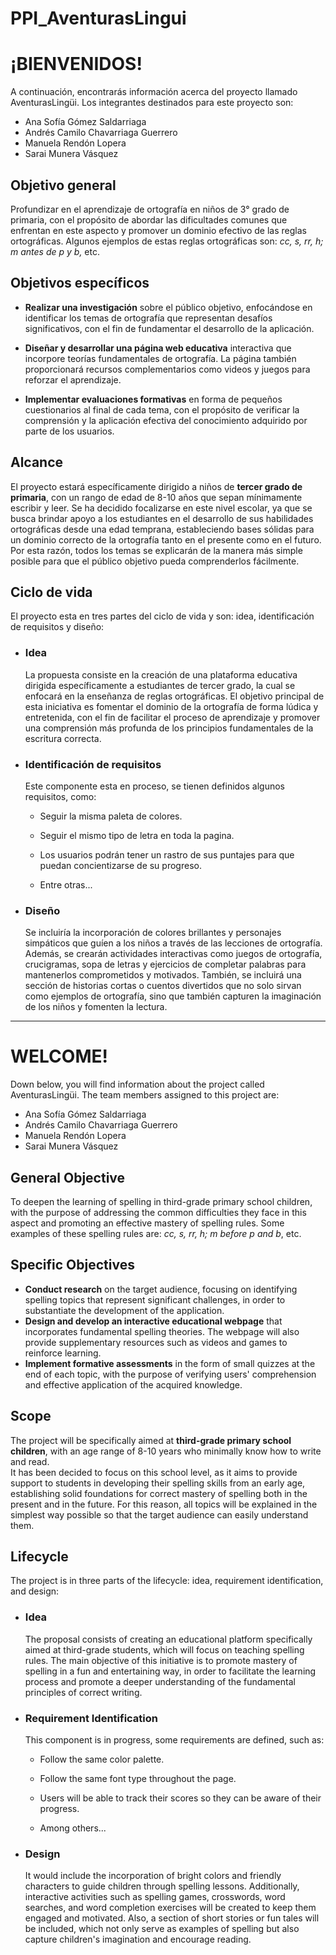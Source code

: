 # PPI_AventurasLingui

# ¡BIENVENIDOS!
A continuación, encontrarás información acerca del proyecto llamado AventurasLingüi. Los integrantes destinados para este proyecto son:
- Ana Sofía Gómez Saldarriaga
- Andrés Camilo Chavarriaga Guerrero
- Manuela Rendón Lopera
- Sarai Munera Vásquez

## Objetivo general  
Profundizar en el aprendizaje de ortografía en niños de 3° grado de primaria, con el propósito de abordar las dificultades comunes que enfrentan en este aspecto y promover un dominio efectivo de las reglas ortográficas. Algunos ejemplos de estas reglas ortográficas son: *cc, s, rr, h; m antes de p y b,* etc.

## Objetivos específicos  

-   **Realizar una investigación** sobre el público objetivo, enfocándose en identificar los temas de ortografía que representan desafíos significativos, con el fin de fundamentar el desarrollo de la aplicación.  
    

  

-   **Diseñar y desarrollar una página web educativa** interactiva que incorpore teorías fundamentales de ortografía. La página también proporcionará recursos complementarios como videos y juegos para reforzar el aprendizaje.  
    

  

-   **Implementar evaluaciones formativas** en forma de pequeños cuestionarios al final de cada tema, con el propósito de verificar la comprensión y la aplicación efectiva del conocimiento adquirido por parte de los usuarios.
## Alcance

El proyecto estará específicamente dirigido a niños de **tercer grado de primaria**, con un rango de edad de 8-10 años que sepan mínimamente escribir y leer.
Se ha decidido focalizarse en este nivel escolar, ya que se busca brindar apoyo a los estudiantes en el desarrollo de sus habilidades ortográficas desde una edad temprana, estableciendo bases sólidas para un dominio correcto de la ortografía tanto en el presente como en el futuro. Por esta razón, todos los temas se explicarán de la manera más simple posible para que el público objetivo pueda comprenderlos fácilmente.

## Ciclo de vida 
El proyecto esta en tres partes del ciclo de vida y son: idea, identificación de requisitos y diseño:
- ### Idea  
	La propuesta consiste en la creación de una plataforma educativa dirigida específicamente a estudiantes de tercer grado, la cual se enfocará en la enseñanza de reglas ortográficas. El objetivo principal de esta iniciativa es fomentar el dominio de la ortografía de forma lúdica y entretenida, con el fin de facilitar el proceso de aprendizaje y promover una comprensión más profunda de los principios fundamentales de la escritura correcta.  
  
- ### Identificación de requisitos  
	Este componente esta en proceso, se tienen definidos algunos requisitos, como:  
  

	-   Seguir la misma paleta de colores.  
    
	-   Seguir el mismo tipo de letra en toda la pagina.  
    
	-  Los usuarios podrán tener un rastro de sus puntajes para que puedan concientizarse de su progreso.  
    
	-   Entre otras...

- ### Diseño  
	Se incluiría la incorporación de colores brillantes y personajes simpáticos que guíen a los niños a través de las lecciones de ortografía. Además, se crearán actividades interactivas como juegos de ortografía, crucigramas, sopa de letras y ejercicios de completar palabras para mantenerlos comprometidos y motivados. También, se incluirá una sección de historias cortas o cuentos divertidos que no solo sirvan como ejemplos de ortografía, sino que también capturen la imaginación de los niños y fomenten la lectura.
	
---
# WELCOME!  
Down below, you will find information about the project called AventurasLingüi. The team members assigned to this project are:  
- Ana Sofía Gómez Saldarriaga  
- Andrés Camilo Chavarriaga Guerrero  
- Manuela Rendón Lopera  
- Sarai Munera Vásquez  
## General Objective  
To deepen the learning of spelling in third-grade primary school children, with the purpose of addressing the common difficulties they face in this aspect and promoting an effective mastery of spelling rules. Some examples of these spelling rules are: *cc, s, rr, h; m before p and b*, etc.  
## Specific Objectives  
- **Conduct research** on the target audience, focusing on identifying spelling topics that represent significant challenges, in order to substantiate the development of the application.  
- **Design and develop an interactive educational webpage** that incorporates fundamental spelling theories. The webpage will also provide supplementary resources such as videos and games to reinforce learning.  
- **Implement formative assessments** in the form of small quizzes at the end of each topic, with the purpose of verifying users' comprehension and effective application of the acquired knowledge.  
## Scope  
The project will be specifically aimed at **third-grade primary school children**, with an age range of 8-10 years who minimally know how to write and read.  
It has been decided to focus on this school level, as it aims to provide support to students in developing their spelling skills from an early age, establishing solid foundations for correct mastery of spelling both in the present and in the future. For this reason, all topics will be explained in the simplest way possible so that the target audience can easily understand them.  
## Lifecycle  
The project is in three parts of the lifecycle: idea, requirement identification, and design:  
- ### Idea  
	The proposal consists of creating an educational platform specifically aimed at third-grade students, which will focus on teaching spelling rules. The main objective of this initiative is to promote mastery of spelling in a fun and entertaining way, in order to facilitate the learning process and promote a deeper understanding of the fundamental principles of correct writing.  
- ### Requirement Identification  
	This component is in progress, some requirements are defined, such as:  

	-   Follow the same color palette.  
    
	-   Follow the same font type throughout the page.  
    
	-   Users will be able to track their scores so they can be aware of their progress.  
    
	-   Among others...  
    

- ### Design  
	It would include the incorporation of bright colors and friendly characters to guide children through spelling lessons. Additionally, interactive activities such as spelling games, crosswords, word searches, and word completion exercises will be created to keep them engaged and motivated. Also, a section of short stories or fun tales will be included, which not only serve as examples of spelling but also capture children's imagination and encourage reading.

